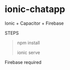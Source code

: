# ionic-chatapp
Ionic + Capacitor  + Firebase

STEPS
> npm install
> 
> ionic serve


Firebase required
